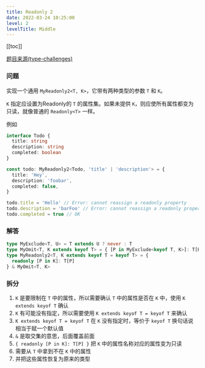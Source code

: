 ```yaml
---
title: Readonly 2
date: 2022-03-24 10:25:00
level: 2
levelTitle: Middle
---
```


[[toc]]

[题目来源(type-challenges)](https://github.com/type-challenges/type-challenges/blob/master/questions/8-medium-readonly-2/README.zh-CN.md)
### 问题
实现一个通用 `MyReadonly2<T, K>`，它带有两种类型的参数 `T` 和 `K`。

`K` 指定应设置为Readonly的 `T` 的属性集。如果未提供 `K`，则应使所有属性都变为只读，就像普通的 `Readonly<T>` 一样。

例如

```ts
interface Todo {
  title: string
  description: string
  completed: boolean
}

const todo: MyReadonly2<Todo, 'title' | 'description'> = {
  title: 'Hey',
  description: 'foobar',
  completed: false,
}

todo.title = 'Hello' // Error: cannot reassign a readonly property
todo.description = 'barFoo' // Error: cannot reassign a readonly property
todo.completed = true // OK
```

### 解答

```typescript
type MyExclude<T, U> = T extends U ? never : T
type MyOmit<T, K extends keyof T> = { [P in MyExclude<keyof T, K>]: T[P] }
type MyReadonly2<T, K extends keyof T = keyof T> = {
  readonly [P in K]: T[P]
} & MyOmit<T, K>
```

### 拆分
1. `K` 是要限制在 `T` 中的属性，所以需要确认 `T` 中的属性是否在 `K` 中，使用 `K extends keyof T` 确认
2. `K` 有可能没有指定，所以需要使用 `K extends keyof T = keyof T` 来确认
3. `K extends keyof T = keyof T` 在 `K` 没有指定时，等价于 `keyof T` 换句话说相当于赋一个默认值
4. `&` 是取交集的意思，后面覆盖前面
5. `{ readonly [P in K]: T[P] }` 把 `K` 中的属性名称对应的属性变为只读
6. 需要从 `T` 中拿到不在 `K` 中的属性
7. 并把这些属性恢复为原来的类型
